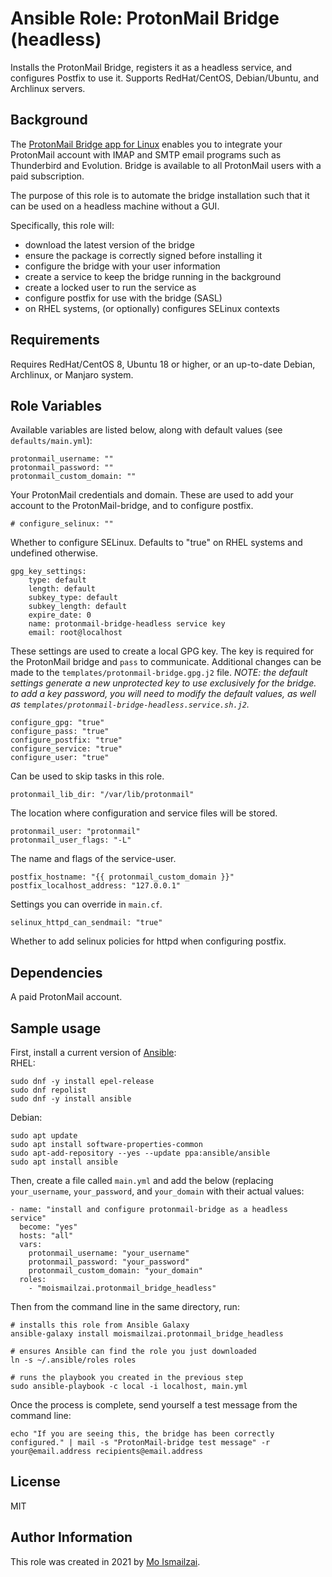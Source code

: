 # Ansible Role: ProtonMail Bridge (headless)

Installs the ProtonMail Bridge, registers it as a headless service, and configures Postfix to use it. Supports RedHat/CentOS,
Debian/Ubuntu, and Archlinux servers.

## Background
The [ProtonMail Bridge app for Linux](https://protonmail.com/support/knowledge-base/bridge-for-linux/) enables you to integrate 
your ProtonMail account with IMAP and SMTP email programs such as Thunderbird and Evolution. Bridge is available to all 
ProtonMail users with a paid subscription.

The purpose of this role is to automate the bridge installation such that it can be used on a headless machine without
a GUI.

Specifically, this role will:

* download the latest version of the bridge
* ensure the package is correctly signed before installing it
* configure the bridge with your user information
* create a service to keep the bridge running in the background
* create a locked user to run the service as
* configure postfix for use with the bridge (SASL)
* on RHEL systems, (or optionally) configures SELinux contexts

## Requirements

Requires RedHat/CentOS 8, Ubuntu 18 or higher, or an up-to-date Debian, Archlinux, or Manjaro system. 

## Role Variables

Available variables are listed below, along with default values (see `defaults/main.yml`):

    protonmail_username: ""
    protonmail_password: ""
    protonmail_custom_domain: ""

Your ProtonMail credentials and domain. These are used to add your account to the ProtonMail-bridge, and to configure 
postfix.

    # configure_selinux: ""

Whether to configure SELinux. Defaults to "true" on RHEL systems and undefined otherwise.

    gpg_key_settings:
        type: default
        length: default
        subkey_type: default
        subkey_length: default
        expire_date: 0
        name: protonmail-bridge-headless service key
        email: root@localhost

These settings are used to create a local GPG key. The key is required for the ProtonMail bridge and `pass` to 
communicate. Additional changes can be made to the `templates/protonmail-bridge.gpg.j2` file. _NOTE: the default 
settings generate a new unprotected key to use exclusively for the bridge. to add a key password, you will need to 
modify the default values, as well as `templates/protonmail-bridge-headless.service.sh.j2`._

    configure_gpg: "true"
    configure_pass: "true"
    configure_postfix: "true"
    configure_service: "true"
    configure_user: "true"

Can be used to skip tasks in this role.

    protonmail_lib_dir: "/var/lib/protonmail"

The location where configuration and service files will be stored.

    protonmail_user: "protonmail"
    protonmail_user_flags: "-L"

The name and flags of the service-user.

    postfix_hostname: "{{ protonmail_custom_domain }}"
    postfix_localhost_address: "127.0.0.1"

Settings you can override in `main.cf`.

    selinux_httpd_can_sendmail: "true"

Whether to add selinux policies for httpd when configuring postfix.

## Dependencies

A paid ProtonMail account.

## Sample usage

First, install a current version of [Ansible](https://docs.ansible.com/ansible/latest/installation_guide/intro_installation.html#installing-ansible-on-specific-operating-systems):  
RHEL:
```
sudo dnf -y install epel-release
sudo dnf repolist
sudo dnf -y install ansible
```
Debian:
```
sudo apt update
sudo apt install software-properties-common
sudo apt-add-repository --yes --update ppa:ansible/ansible
sudo apt install ansible
```

Then, create a file called `main.yml` and add the below (replacing `your_username`, `your_password`, and `your_domain` 
with their actual values:

    - name: "install and configure protonmail-bridge as a headless service"
      become: "yes"
      hosts: "all"
      vars:
        protonmail_username: "your_username"
        protonmail_password: "your_password"
        protonmail_custom_domain: "your_domain"
      roles:
        - "moismailzai.protonmail_bridge_headless"

Then from the command line in the same directory, run:

```
# installs this role from Ansible Galaxy
ansible-galaxy install moismailzai.protonmail_bridge_headless

# ensures Ansible can find the role you just downloaded
ln -s ~/.ansible/roles roles

# runs the playbook you created in the previous step
sudo ansible-playbook -c local -i localhost, main.yml
```

Once the process is complete, send yourself a test message from the command line: 

```
echo "If you are seeing this, the bridge has been correctly configured." | mail -s "ProtonMail-bridge test message" -r your@email.address recipients@email.address
```

## License

MIT

## Author Information

This role was created in 2021 by [Mo Ismailzai](https://www.ismailzai.com/).